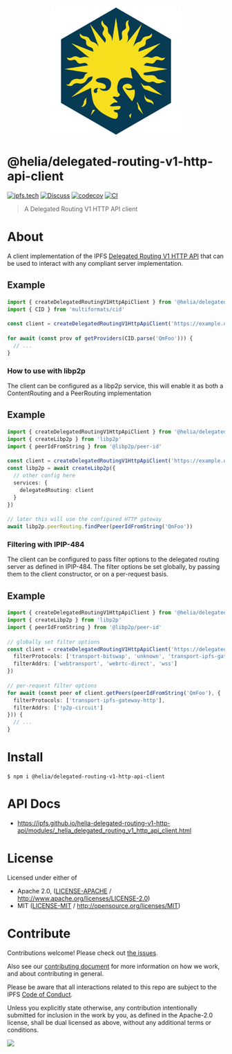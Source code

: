 <p align="center">
  <a href="https://github.com/ipfs/helia" title="Helia">
    <img src="https://raw.githubusercontent.com/ipfs/helia/main/assets/helia.png" alt="Helia logo" width="300" />
  </a>
</p>

# @helia/delegated-routing-v1-http-api-client

[![ipfs.tech](https://img.shields.io/badge/project-IPFS-blue.svg?style=flat-square)](https://ipfs.tech)
[![Discuss](https://img.shields.io/discourse/https/discuss.ipfs.tech/posts.svg?style=flat-square)](https://discuss.ipfs.tech)
[![codecov](https://img.shields.io/codecov/c/github/ipfs/helia-delegated-routing-v1-http-api.svg?style=flat-square)](https://codecov.io/gh/ipfs/helia-delegated-routing-v1-http-api)
[![CI](https://img.shields.io/github/actions/workflow/status/ipfs/helia-delegated-routing-v1-http-api/js-test-and-release.yml?branch=main\&style=flat-square)](https://github.com/ipfs/helia-delegated-routing-v1-http-api/actions/workflows/js-test-and-release.yml?query=branch%3Amain)

> A Delegated Routing V1 HTTP API client

# About

<!--

!IMPORTANT!

Everything in this README between "# About" and "# Install" is automatically
generated and will be overwritten the next time the doc generator is run.

To make changes to this section, please update the @packageDocumentation section
of src/index.js or src/index.ts

To experiment with formatting, please run "npm run docs" from the root of this
repo and examine the changes made.

-->

A client implementation of the IPFS [Delegated Routing V1 HTTP API](https://specs.ipfs.tech/routing/http-routing-v1/) that can be used to interact with any compliant server implementation.

## Example

```typescript
import { createDelegatedRoutingV1HttpApiClient } from '@helia/delegated-routing-v1-http-api-client'
import { CID } from 'multiformats/cid'

const client = createDelegatedRoutingV1HttpApiClient('https://example.org')

for await (const prov of getProviders(CID.parse('QmFoo'))) {
  // ...
}
```

### How to use with libp2p

The client can be configured as a libp2p service, this will enable it as both a ContentRouting and a PeerRouting implementation

## Example

```typescript
import { createDelegatedRoutingV1HttpApiClient } from '@helia/delegated-routing-v1-http-api-client'
import { createLibp2p } from 'libp2p'
import { peerIdFromString } from '@libp2p/peer-id'

const client = createDelegatedRoutingV1HttpApiClient('https://example.org')
const libp2p = await createLibp2p({
  // other config here
  services: {
    delegatedRouting: client
  }
})

// later this will use the configured HTTP gateway
await libp2p.peerRouting.findPeer(peerIdFromString('QmFoo'))
```

### Filtering with IPIP-484

The client can be configured to pass filter options to the delegated routing server as defined in IPIP-484.
The filter options be set globally, by passing them to the client constructor, or on a per-request basis.

## Example

```typescript
import { createDelegatedRoutingV1HttpApiClient } from '@helia/delegated-routing-v1-http-api-client'
import { createLibp2p } from 'libp2p'
import { peerIdFromString } from '@libp2p/peer-id'

// globally set filter options
const client = createDelegatedRoutingV1HttpApiClient('https://delegated-ipfs.dev', {
  filterProtocols: ['transport-bitswap', 'unknown', 'transport-ipfs-gateway-http'],
  filterAddrs: ['webtransport', 'webrtc-direct', 'wss']
})

// per-request filter options
for await (const peer of client.getPeers(peerIdFromString('QmFoo'), {
  filterProtocols: ['transport-ipfs-gateway-http'],
  filterAddrs: ['!p2p-circuit']
})) {
  // ...
}
```

# Install

```console
$ npm i @helia/delegated-routing-v1-http-api-client
```

# API Docs

- <https://ipfs.github.io/helia-delegated-routing-v1-http-api/modules/_helia_delegated_routing_v1_http_api_client.html>

# License

Licensed under either of

- Apache 2.0, ([LICENSE-APACHE](https://github.com/ipfs/helia-delegated-routing-v1-http-api/blob/main/packages/client/LICENSE-APACHE) / <http://www.apache.org/licenses/LICENSE-2.0>)
- MIT ([LICENSE-MIT](https://github.com/ipfs/helia-delegated-routing-v1-http-api/blob/main/packages/client/LICENSE-MIT) / <http://opensource.org/licenses/MIT>)

# Contribute

Contributions welcome! Please check out [the issues](https://github.com/ipfs/helia-delegated-routing-v1-http-api/issues).

Also see our [contributing document](https://github.com/ipfs/community/blob/master/CONTRIBUTING_JS.md) for more information on how we work, and about contributing in general.

Please be aware that all interactions related to this repo are subject to the IPFS [Code of Conduct](https://github.com/ipfs/community/blob/master/code-of-conduct.md).

Unless you explicitly state otherwise, any contribution intentionally submitted for inclusion in the work by you, as defined in the Apache-2.0 license, shall be dual licensed as above, without any additional terms or conditions.

[![](https://cdn.rawgit.com/jbenet/contribute-ipfs-gif/master/img/contribute.gif)](https://github.com/ipfs/community/blob/master/CONTRIBUTING.md)
